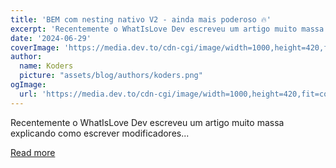 ```yaml
---
title: 'BEM com nesting nativo V2 - ainda mais poderoso 🔥'
excerpt: 'Recentemente o WhatIsLove Dev escreveu um artigo muito massa explicando como escrever modificadores...'
date: '2024-06-29'
coverImage: 'https://media.dev.to/cdn-cgi/image/width=1000,height=420,fit=cover,gravity=auto,format=auto/https%3A%2F%2Fdev-to-uploads.s3.amazonaws.com%2Fuploads%2Farticles%2Fcgq9n9k7xhvuj9gs3z56.png'
author:
  name: Koders
  picture: "assets/blog/authors/koders.png"
ogImage:
  url: 'https://media.dev.to/cdn-cgi/image/width=1000,height=420,fit=cover,gravity=auto,format=auto/https%3A%2F%2Fdev-to-uploads.s3.amazonaws.com%2Fuploads%2Farticles%2Fcgq9n9k7xhvuj9gs3z56.png'
---
```


Recentemente o WhatIsLove Dev escreveu um artigo muito massa explicando como escrever modificadores...

[Read more](https://dev.to/lixeletto/bem-com-nesting-nativo-v2-ainda-mais-poderoso-3k5p)
